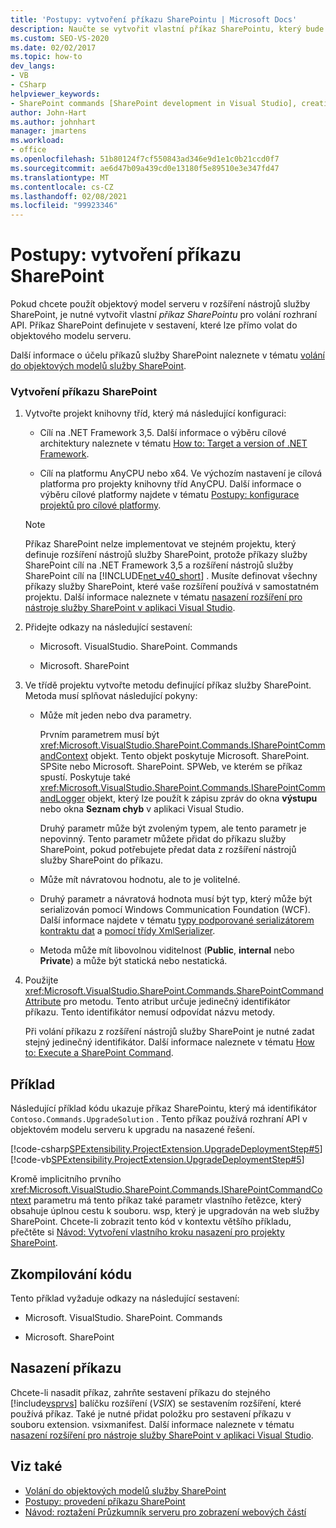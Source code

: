 ```yaml
---
title: 'Postupy: vytvoření příkazu SharePointu | Microsoft Docs'
description: Naučte se vytvořit vlastní příkaz SharePointu, který bude volat rozhraní API modelu objektu serveru v rozšíření nástrojů služby SharePoint.
ms.custom: SEO-VS-2020
ms.date: 02/02/2017
ms.topic: how-to
dev_langs:
- VB
- CSharp
helpviewer_keywords:
- SharePoint commands [SharePoint development in Visual Studio], creating
author: John-Hart
ms.author: johnhart
manager: jmartens
ms.workload:
- office
ms.openlocfilehash: 51b80124f7cf550843ad346e9d1e1c0b21ccd0f7
ms.sourcegitcommit: ae6d47b09a439cd0e13180f5e89510e3e347fd47
ms.translationtype: MT
ms.contentlocale: cs-CZ
ms.lasthandoff: 02/08/2021
ms.locfileid: "99923346"
---
```

# <a name="how-to-create-a-sharepoint-command"></a>Postupy: vytvoření příkazu SharePoint
  Pokud chcete použít objektový model serveru v rozšíření nástrojů služby SharePoint, je nutné vytvořit vlastní *příkaz SharePointu* pro volání rozhraní API. Příkaz SharePoint definujete v sestavení, které lze přímo volat do objektového modelu serveru.

 Další informace o účelu příkazů služby SharePoint naleznete v tématu [volání do objektových modelů služby SharePoint](../sharepoint/calling-into-the-sharepoint-object-models.md).

### <a name="to-create-a-sharepoint-command"></a>Vytvoření příkazu SharePoint

1. Vytvořte projekt knihovny tříd, který má následující konfiguraci:

    - Cílí na .NET Framework 3,5. Další informace o výběru cílové architektury naleznete v tématu [How to: Target a version of .NET Framework](../ide/visual-studio-multi-targeting-overview.md).

    - Cílí na platformu AnyCPU nebo x64. Ve výchozím nastavení je cílová platforma pro projekty knihovny tříd AnyCPU. Další informace o výběru cílové platformy najdete v tématu [Postupy: konfigurace projektů pro cílové platformy](../ide/how-to-configure-projects-to-target-platforms.md).

    > [!NOTE]
    > Příkaz SharePoint nelze implementovat ve stejném projektu, který definuje rozšíření nástrojů služby SharePoint, protože příkazy služby SharePoint cílí na .NET Framework 3,5 a rozšíření nástrojů služby SharePoint cílí na [!INCLUDE[net_v40_short](../sharepoint/includes/net-v40-short-md.md)] . Musíte definovat všechny příkazy služby SharePoint, které vaše rozšíření používá v samostatném projektu. Další informace naleznete v tématu [nasazení rozšíření pro nástroje služby SharePoint v aplikaci Visual Studio](../sharepoint/deploying-extensions-for-the-sharepoint-tools-in-visual-studio.md).

2. Přidejte odkazy na následující sestavení:

    - Microsoft. VisualStudio. SharePoint. Commands

    - Microsoft. SharePoint

3. Ve třídě projektu vytvořte metodu definující příkaz služby SharePoint. Metoda musí splňovat následující pokyny:

    - Může mít jeden nebo dva parametry.

         Prvním parametrem musí být <xref:Microsoft.VisualStudio.SharePoint.Commands.ISharePointCommandContext> objekt. Tento objekt poskytuje Microsoft. SharePoint. SPSite nebo Microsoft. SharePoint. SPWeb, ve kterém se příkaz spustí. Poskytuje také <xref:Microsoft.VisualStudio.SharePoint.Commands.ISharePointCommandLogger> objekt, který lze použít k zápisu zpráv do okna **výstupu** nebo okna **Seznam chyb** v aplikaci Visual Studio.

         Druhý parametr může být zvoleným typem, ale tento parametr je nepovinný. Tento parametr můžete přidat do příkazu služby SharePoint, pokud potřebujete předat data z rozšíření nástrojů služby SharePoint do příkazu.

    - Může mít návratovou hodnotu, ale to je volitelné.

    - Druhý parametr a návratová hodnota musí být typ, který může být serializován pomocí Windows Communication Foundation (WCF). Další informace najdete v tématu [typy podporované serializátorem kontraktu dat](/dotnet/framework/wcf/feature-details/types-supported-by-the-data-contract-serializer) a [pomocí třídy XmlSerializer](/dotnet/framework/wcf/feature-details/using-the-xmlserializer-class).

    - Metoda může mít libovolnou viditelnost (**Public**, **internal** nebo **Private**) a může být statická nebo nestatická.

4. Použijte <xref:Microsoft.VisualStudio.SharePoint.Commands.SharePointCommandAttribute> pro metodu. Tento atribut určuje jedinečný identifikátor příkazu. Tento identifikátor nemusí odpovídat názvu metody.

     Při volání příkazu z rozšíření nástrojů služby SharePoint je nutné zadat stejný jedinečný identifikátor. Další informace naleznete v tématu [How to: Execute a SharePoint Command](../sharepoint/how-to-execute-a-sharepoint-command.md).

## <a name="example"></a>Příklad
 Následující příklad kódu ukazuje příkaz SharePointu, který má identifikátor `Contoso.Commands.UpgradeSolution` . Tento příkaz používá rozhraní API v objektovém modelu serveru k upgradu na nasazené řešení.

 [!code-csharp[SPExtensibility.ProjectExtension.UpgradeDeploymentStep#5](../sharepoint/codesnippet/CSharp/UpgradeDeploymentStep/SharePointCommands/Commands.cs#5)]
 [!code-vb[SPExtensibility.ProjectExtension.UpgradeDeploymentStep#5](../sharepoint/codesnippet/VisualBasic/upgradedeploymentstep/sharepointcommands/commands.vb#5)]

 Kromě implicitního prvního <xref:Microsoft.VisualStudio.SharePoint.Commands.ISharePointCommandContext> parametru má tento příkaz také parametr vlastního řetězce, který obsahuje úplnou cestu k souboru. wsp, který je upgradován na web služby SharePoint. Chcete-li zobrazit tento kód v kontextu většího příkladu, přečtěte si [Návod: Vytvoření vlastního kroku nasazení pro projekty SharePoint](../sharepoint/walkthrough-creating-a-custom-deployment-step-for-sharepoint-projects.md).

## <a name="compiling-the-code"></a>Zkompilování kódu
 Tento příklad vyžaduje odkazy na následující sestavení:

- Microsoft. VisualStudio. SharePoint. Commands

- Microsoft. SharePoint

## <a name="deploying-the-command"></a>Nasazení příkazu
 Chcete-li nasadit příkaz, zahrňte sestavení příkazu do stejného [!include[vsprvs](../sharepoint/includes/vsprvs-md.md)] balíčku rozšíření (*VSIX*) se sestavením rozšíření, které používá příkaz. Také je nutné přidat položku pro sestavení příkazu v souboru extension. vsixmanifest. Další informace naleznete v tématu [nasazení rozšíření pro nástroje služby SharePoint v aplikaci Visual Studio](../sharepoint/deploying-extensions-for-the-sharepoint-tools-in-visual-studio.md).

## <a name="see-also"></a>Viz také
- [Volání do objektových modelů služby SharePoint](../sharepoint/calling-into-the-sharepoint-object-models.md)
- [Postupy: provedení příkazu SharePoint](../sharepoint/how-to-execute-a-sharepoint-command.md)
- [Návod: roztažení Průzkumník serveru pro zobrazení webových částí](../sharepoint/walkthrough-extending-server-explorer-to-display-web-parts.md)
